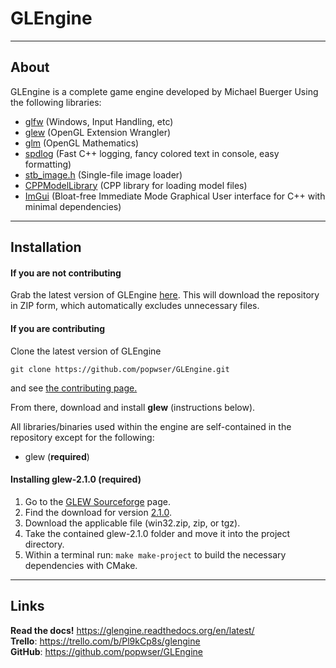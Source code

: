 # GLEngine

---

## About

GLEngine is a complete game engine developed by Michael Buerger
Using the following libraries:

- [glfw](https://www.glfw.org) (Windows, Input Handling, etc)
- [glew](http://glew.sourceforge.net) (OpenGL Extension Wrangler)
- [glm](https://glm.g-truc.net/0.9.9/index.html) (OpenGL Mathematics)
- [spdlog](https://github.com/gabime/spdlog) (Fast C++ logging, fancy colored text in console, easy formatting)
- [stb_image.h](https://github.com/nothings/stb) (Single-file image loader)
- [CPPModelLibrary](https://github.com/popwser/CPPModelLibrary) (CPP library for loading model files)
- [ImGui](https://github.com/ocornut/imgui) (Bloat-free Immediate Mode Graphical User interface for C++ with minimal dependencies)

---

## Installation

#### If you are **not** contributing

Grab the latest version of GLEngine [here](https://github.com/popwser/GLEngine/archive/transfer1.zip). This will download the repository in ZIP form, which automatically excludes unnecessary files.

#### If you are contributing

Clone the latest version of GLEngine

```
git clone https://github.com/popwser/GLEngine.git
```

and see [the contributing page.](contributing/)

From there, download and install **glew** (instructions below).

All libraries/binaries used within the engine are self-contained in the repository except for the following:

- glew (**required**)

#### Installing glew-2.1.0 (required)

1. Go to the [GLEW Sourceforge](http://glew.sourceforge.net/) page.
2. Find the download for version [2.1.0](https://sourceforge.net/projects/glew/files/glew/2.1.0/).
3. Download the applicable file (win32.zip, zip, or tgz).
4. Take the contained glew-2.1.0 folder and move it into the project directory.
5. Within a terminal run: `make make-project` to build the necessary dependencies with CMake.

---

## Links

**Read the docs!** <https://glengine.readthedocs.org/en/latest/>  
**Trello**: <https://trello.com/b/Pl9kCp8s/glengine>  
**GitHub**: <https://github.com/popwser/GLEngine>
